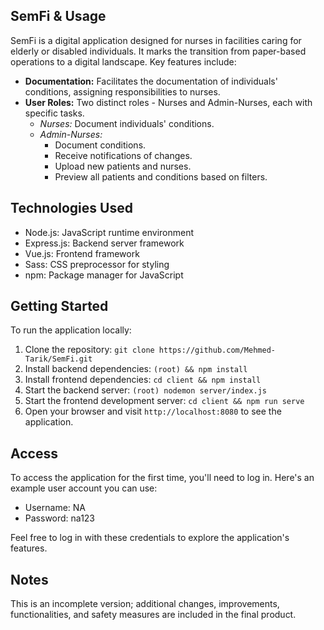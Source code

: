 ## SemFi & Usage

SemFi is a digital application designed for nurses in facilities caring for elderly or disabled individuals. It marks the transition from paper-based operations to a digital landscape. Key features include:

- **Documentation:** Facilitates the documentation of individuals' conditions, assigning responsibilities to nurses.
- **User Roles:** Two distinct roles - Nurses and Admin-Nurses, each with specific tasks.
  - *Nurses:* Document individuals' conditions.
  - *Admin-Nurses:* 
    - Document conditions.
    - Receive notifications of changes.
    - Upload new patients and nurses.
    - Preview all patients and conditions based on filters.

## Technologies Used

- Node.js: JavaScript runtime environment
- Express.js: Backend server framework
- Vue.js: Frontend framework
- Sass: CSS preprocessor for styling
- npm: Package manager for JavaScript

## Getting Started

To run the application locally:

1. Clone the repository: `git clone https://github.com/Mehmed-Tarik/SemFi.git`
2. Install backend dependencies: `(root) && npm install`
3. Install frontend dependencies: `cd client && npm install`
4. Start the backend server: `(root) nodemon server/index.js`
5. Start the frontend development server: `cd client && npm run serve`
6. Open your browser and visit `http://localhost:8080` to see the application.

## Access
To access the application for the first time, you'll need to log in. Here's an example user account you can use:
- Username: NA
- Password: na123

Feel free to log in with these credentials to explore the application's features.

## Notes

This is an incomplete version; additional changes, improvements, functionalities, and safety measures are included in the final product.